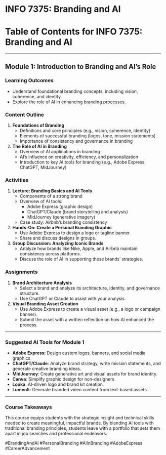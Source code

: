 # INFO 7375: Branding and AI
# **Table of Contents for INFO 7375: Branding and AI**

---

## **Module 1: Introduction to Branding and AI’s Role**
### **Learning Outcomes**
- Understand foundational branding concepts, including vision, coherence, and identity.
- Explore the role of AI in enhancing branding processes.

### **Content Outline**
1. **Foundations of Branding**
   - Definitions and core principles (e.g., vision, coherence, identity)
   - Elements of successful branding (logos, tone, mission statements)
   - Importance of consistency and governance in branding
2. **The Role of AI in Branding**
   - Overview of AI applications in branding
   - AI’s influence on creativity, efficiency, and personalization
   - Introduction to key AI tools for branding (e.g., Adobe Express, ChatGPT, MidJourney)

### **Activities**
1. **Lecture: Branding Basics and AI Tools**
   - Components of a strong brand
   - Overview of AI tools:
     - Adobe Express (graphic design)
     - ChatGPT/Claude (brand storytelling and analysis)
     - MidJourney (generative imagery)
   - Case study: Airbnb’s branding consistency
2. **Hands-On: Create a Personal Branding Graphic**
   - Use Adobe Express to design a logo or tagline banner.
   - Share and discuss designs in groups.
3. **Group Discussion: Analyzing Iconic Brands**
   - Analyze how brands like Nike, Apple, and Airbnb maintain consistency across platforms.
   - Discuss the role of AI in supporting these brands’ strategies.

### **Assignments**
1. **Brand Architecture Analysis**
   - Select a brand and analyze its architecture, identity, and governance structure.
   - Use ChatGPT or Claude to assist with your analysis.
2. **Visual Branding Asset Creation**
   - Use Adobe Express to create a visual asset (e.g., a logo or campaign banner).
   - Submit the asset with a written reflection on how AI enhanced the process.

---

### **Suggested AI Tools for Module 1**
- **Adobe Express**: Design custom logos, banners, and social media graphics.
- **ChatGPT/Claude**: Analyze brand strategy, write mission statements, and generate creative branding ideas.
- **MidJourney**: Create generative art and visual assets for brand identity.
- **Canva**: Simplify graphic design for non-designers.
- **Looka**: AI-driven logo and brand kit creation.
- **Lumen5**: Generate branded video content from text-based assets. 


---

### **Course Takeaways**
This course equips students with the strategic insight and technical skills needed to create meaningful, impactful brands. By blending AI tools with traditional branding principles, students leave with a portfolio that sets them apart in job searches and professional endeavors.

#BrandingAndAI #PersonalBranding #AIInBranding #AdobeExpress #CareerAdvancement
